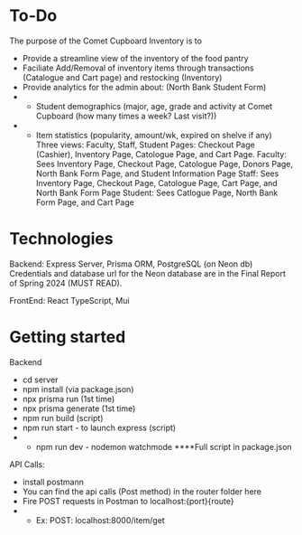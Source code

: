 # To-Do
The purpose of the Comet Cupboard Inventory is to
- Provide a streamline view of the inventory of the food pantry
- Faciliate Add/Removal of inventory items through transactions (Catalogue and Cart page) and restocking (Inventory) 
- Provide analytics for the admin about: (North Bank Student Form)
- - Student demographics (major, age, grade and activity at Comet Cupboard (how many times a week? Last visit?))
- - Item statistics (popularity, amount/wk, expired on shelve if any)
Three views: Faculty, Staff, Student
Pages: Checkout Page (Cashier), Inventory Page, Catologue Page, and Cart Page.
Faculty: Sees Inventory Page, Checkout Page, Catologue Page, Donors Page, North Bank Form Page, and Student Information Page
Staff: Sees Inventory Page, Checkout Page, Catologue Page, Cart Page, and North Bank Form Page
Student: Sees Catlogue Page, North Bank Form Page, and Cart Page



# Technologies
Backend: Express Server, Prisma ORM, PostgreSQL (on Neon db)
Credentials and database url for the Neon database are in the Final Report of Spring 2024 (MUST READ).

FrontEnd: React TypeScript, Mui

# Getting started

Backend
* cd server
* npm install (via package.json)
* npx prisma run (1st time)
* npx prisma generate (1st time)
* npm run build (script)
* npm run start - to launch express (script)
* * npm run dev - nodemon watchmode
****Full script in package.json

API Calls:
* install postmann
* You can find the api calls (Post method) in the router folder here
* Fire POST requests in Postman to localhost:{port}{route}
* * Ex: POST: localhost:8000/item/get





